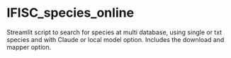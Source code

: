 # IFISC_species_online
Streamlit script to search for species at multi database, using single or txt species and with Claude or local model option. Includes the download and mapper option.
